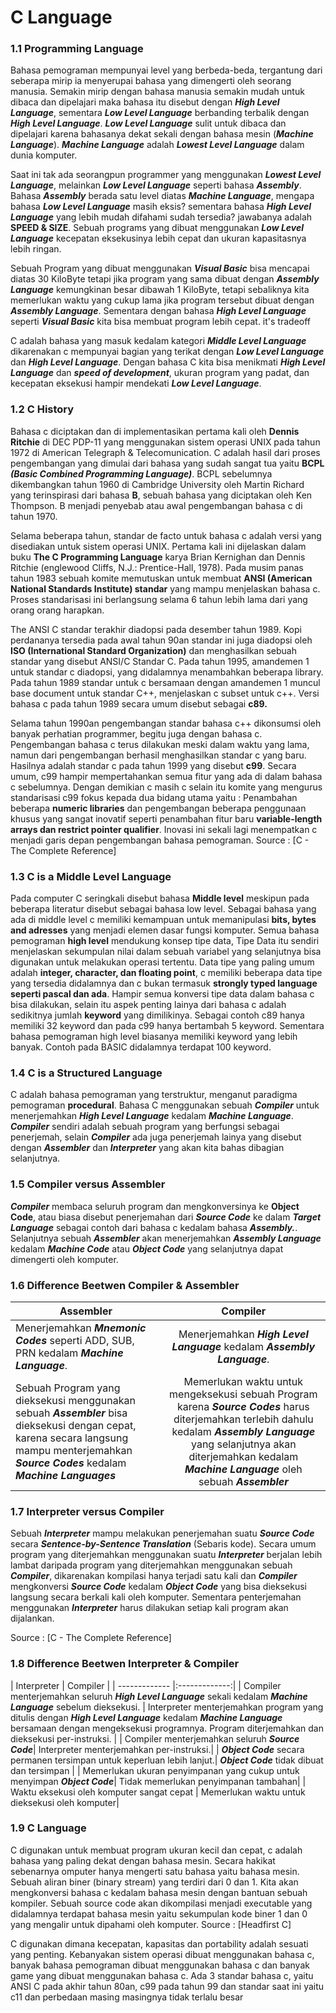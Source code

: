 # C Language

<h3>1.1 Programming Language</h3>
<p>Bahasa pemograman mempunyai level yang berbeda-beda, tergantung dari seberapa mirip ia menyerupai bahasa yang dimengerti oleh seorang manusia. Semakin mirip dengan bahasa manusia semakin mudah untuk dibaca dan dipelajari maka bahasa itu disebut dengan <b><i>High Level Language</i></b>, sementara <b><i>Low Level Language</i></b> berbanding terbalik dengan <b><i>High Level Language</i></b>. <b><i>Low Level Language</i></b> sulit untuk dibaca dan dipelajari karena bahasanya dekat sekali dengan bahasa mesin (<b><i>Machine Language</i></b>). <b><i>Machine Language</i></b> adalah <b><i>Lowest Level Language</i></b> dalam dunia komputer.</p>

<p>Saat ini tak ada seorangpun programmer yang menggunakan <b><i>Lowest Level Language</i></b>, melainkan <b><i>Low Level Language</i></b> seperti bahasa <b><i>Assembly</i></b>. Bahasa <b><i>Assembly</i></b> berada satu level diatas <b><i>Machine Language</i></b>, mengapa bahasa <b><i>Low Level Language</i></b> masih eksis? sementara bahasa <b><i>High Level Language</i></b> yang lebih mudah difahami sudah tersedia? jawabanya adalah <b>SPEED & SIZE</b>. Sebuah programs yang dibuat menggunakan <b><i>Low Level Language</i></b> kecepatan eksekusinya lebih cepat dan ukuran kapasitasnya lebih ringan. </p>

<p>Sebuah Program yang dibuat menggunakan <b><i>Visual Basic</i></b> bisa mencapai diatas 30 KiloByte tetapi jika program yang sama dibuat dengan <b><i>Assembly Language</i></b> kemungkinan besar dibawah 1 KiloByte, tetapi sebaliknya kita memerlukan waktu yang cukup lama jika program tersebut dibuat dengan <b><i>Assembly Language</i></b>. Sementara dengan bahasa <b><i>High Level Language</i></b> seperti <b><i>Visual Basic</i></b> kita bisa membuat program lebih cepat. it's tradeoff</p>

<p>C adalah bahasa yang masuk kedalam kategori <b><i>Middle Level Language</i></b> dikarenakan c mempunyai bagian yang terikat dengan <b><i>Low Level Language</i></b> dan <b><i>High Level Language</i></b>. Dengan bahasa C kita bisa menikmati <b><i>High Level Language</i></b> dan <b><i>speed of development</i></b>, ukuran program yang padat, dan kecepatan eksekusi hampir mendekati <b><i>Low Level Language</i></b>.</p>

<h3>1.2 C History</h3>

<p>Bahasa c diciptakan dan di implementasikan pertama kali oleh <b>Dennis Ritchie</b> di DEC PDP-11
yang menggunakan sistem operasi UNIX pada tahun 1972 di American Telegraph & Telecomunication. C adalah hasil dari proses pengembangan yang dimulai dari bahasa yang sudah sangat tua yaitu <b>BCPL</b> <b><i>(Basic Combined Programming Language)</i></b>. BCPL sebelumnya dikembangkan tahun 1960 di Cambridge University oleh Martin Richard yang
terinspirasi dari bahasa <b>B</b>, sebuah bahasa yang diciptakan oleh Ken Thompson. B menjadi penyebab atau awal pengembangan bahasa c di tahun 1970.</p>

<p>Selama beberapa tahun, standar de facto untuk bahasa c adalah versi yang disediakan untuk sistem operasi UNIX.
Pertama kali ini dijelaskan dalam buku <b>The C Programming Language</b> karya Brian Kernighan dan Dennis Ritchie (englewood Cliffs, N.J.: Prentice-Hall, 1978). Pada musim panas tahun 1983 sebuah komite memutuskan untuk membuat <b>ANSI (American National Standards Institute) standar</b> yang mampu menjelaskan bahasa c. Proses standarisasi ini berlangsung selama 6 tahun lebih lama dari yang orang orang harapkan.</p>

<p>The ANSI C standar terakhir diadopsi pada desember tahun 1989. Kopi perdananya tersedia pada awal tahun 90an
standar ini juga diadopsi oleh <b>ISO (International Standard Organization)</b> dan menghasilkan sebuah standar yang disebut ANSI/C Standar C. Pada tahun 1995, amandemen 1 untuk standar c diadopsi, yang didalamnya menambahkan beberapa library. Pada tahun 1989 standar untuk c bersamaan dengan amandemen 1 muncul base document untuk standar C++, menjelaskan c subset untuk c++. Versi bahasa c pada tahun 1989 secara umum disebut sebagai <b>c89.</b></p>

<p>Selama tahun 1990an pengembangan standar bahasa c++ dikonsumsi oleh banyak perhatian programmer, begitu juga dengan bahasa c. Pengembangan bahasa c terus dilakukan meski dalam waktu yang lama, namun dari pengembangan berhasil menghasilkan standar c yang baru. Hasilnya adalah standar c pada tahun 1999 yang disebut <b>c99</b>. Secara umum, c99 hampir mempertahankan semua fitur yang ada di dalam bahasa c sebelumnya. Dengan demikian c masih c selain itu komite yang mengurus standarisasi c99 fokus kepada dua bidang utama yaitu : Penambahan beberapa <b>numeric libraries</b> dan pengembangan beberapa penggunaan khusus yang sangat inovatif seperti penambahan fitur baru <b>variable-length arrays dan restrict pointer qualifier</b>. Inovasi ini sekali lagi menempatkan c menjadi garis depan pengembangan bahasa pemograman. Source : [C - The Complete Reference]</p> 

<h3>1.3 C is a Middle Level Language</h3>
<p>Pada computer C seringkali disebut bahasa <b>Middle level</b> meskipun pada beberapa literatur disebut sebagai bahasa low level. Sebagai bahasa yang ada di middle level c memiliki kemampuan untuk memanipulasi <b>bits, bytes and adresses</b> yang menjadi elemen dasar fungsi komputer. Semua bahasa pemograman <b>high level</b> mendukung konsep tipe data, Tipe Data itu sendiri menjelaskan sekumpulan nilai dalam sebuah variabel yang selanjutnya bisa digunakan untuk melakukan operasi tertentu.
Data tipe yang paling umum adalah <b>integer, character, dan floating point</b>, c memiliki beberapa data tipe yang tersedia didalamnya dan c bukan termasuk <b>strongly typed language seperti pascal dan ada</b>. Hampir semua konversi tipe data dalam bahasa c bisa dilakukan, selain itu aspek penting lainya dari bahasa c adalah sedikitnya jumlah <b>keyword</b> yang dimilikinya. Sebagai contoh c89 hanya memiliki 32 keyword dan pada c99 hanya bertambah 5 keyword. Sementara bahasa pemograman high level biasanya memiliki keyword yang lebih banyak. Contoh pada BASIC didalamnya terdapat 100 keyword.</p>

<h3>1.4 C is a Structured Language</h3>
<p>C adalah bahasa pemograman yang terstruktur, menganut paradigma pemograman <b>procedural</b>. Bahasa C menggunakan sebuah <b><i>Compiler</i></b> untuk menerjemahkan <b><i>High Level Language</i></b> kedalam <b><i>Machine Language</i></b>. <b><i>Compiler</i></b> sendiri adalah sebuah program yang berfungsi sebagai penerjemah, selain <b><i>Compiler</i></b> ada juga penerjemah lainya yang disebut dengan <b><i>Assembler</i></b> dan <b><i>Interpreter</i></b> yang akan kita bahas dibagian selanjutnya.</p>

<h3>1.5 Compiler versus Assembler</h3>
<p><b><i>Compiler</i></b> membaca seluruh program dan mengkonversinya ke <b>Object Code</b>, atau biasa disebut penerjemahan dari <b><i>Source Code</i></b> ke dalam <b><i>Target Language</i></b> sebagai contoh dari bahasa c kedalam bahasa <b><i>Assembly.</i></b>. Selanjutnya sebuah <b><i>Assembler</i></b> akan menerjemahkan <b><i>Assembly Language</i></b> kedalam <b><i>Machine Code</i></b> atau <b><i>Object Code</i></b> yang selanjutnya dapat dimengerti oleh komputer. </p>

<h3>1.6 Difference Beetwen Compiler & Assembler</h3>

| Assembler        | Compiler           | 
| ------------- |:-------------:| 
| Menerjemahkan <b><i>Mnemonic Codes</i></b> seperti ADD, SUB, PRN kedalam <b><i>Machine Language</i></b>.     | Menerjemahkan <b><i>High Level Language</i></b> kedalam <b><i>Assembly Language</i></b>. | 
| Sebuah Program yang dieksekusi menggunakan sebuah <b><i>Assembler</i></b> bisa dieksekusi dengan cepat, karena secara langsung mampu menterjemahkan <b><i>Source Codes</i></b> kedalam <b><i>Machine Languages</i></b>    | Memerlukan waktu untuk mengeksekusi sebuah Program karena <b><i>Source Codes</i></b> harus diterjemahkan terlebih dahulu kedalam <b><i>Assembly Language</i></b>  yang selanjutnya akan diterjemahkan kedalam <b><i>Machine Language</i></b> oleh sebuah <b><i>Assembler</i></b>    | 

<h3>1.7 Interpreter versus Compiler</h3>
<p>Sebuah <b><i>Interpreter</i></b> mampu melakukan penerjemahan suatu <b><i>Source Code</i></b> secara <b><i>Sentence-by-Sentence Translation</i></b> (Sebaris kode). Secara umum program yang diterjemahkan menggunakan suatu <b><i>Interpreter</i></b> berjalan lebih lambat daripada program yang diterjemahkan menggunakan sebuah <b><i>Compiler</i></b>, dikarenakan kompilasi hanya terjadi satu kali dan <b><i>Compiler</i></b> mengkonversi <b><i>Source Code</i></b> kedalam <b><i>Object Code</i></b> yang bisa dieksekusi langsung secara berkali kali oleh komputer. Sementara penterjemahan menggunakan <b><i>Interpreter</i></b> harus dilakukan setiap kali program akan dijalankan.</p> Source : [C - The Complete Reference]

<h3>1.8 Difference Beetwen Interpreter & Compiler</h3>
| Interpreter        | Compiler           | 
| ------------- |:-------------:| 
| Compiler menterjemahkan seluruh <b><i>High Level Language</i></b> sekali kedalam <b><i>Machine Language</i></b> sebelum dieksekusi. | Interpreter menterjemahkan program yang ditulis dengan <b><i>High Level Language</i></b> kedalam <b><i>Machine Language</i></b> bersamaan dengan mengeksekusi programnya. Program diterjemahkan dan dieksekusi per-instruksi. |
| Compiler menterjemahkan seluruh <b><i>Source Code</i></b>| Interpreter menterjemahkan per-instruksi.|
| <b><i>Object Code</i></b> secara permanen tersimpan untuk keperluan lebih lanjut.| <b><i>Object Code</i></b> tidak dibuat dan tersimpan |
| Memerlukan ukuran penyimpanan yang cukup untuk menyimpan <b><i>Object Code</i></b>| Tidak memerlukan penyimpanan tambahan|
| Waktu eksekusi oleh komputer sangat cepat | Memerlukan waktu untuk dieksekusi oleh komputer|

<h3>1.9 C Language</h3>
<p>C digunakan untuk membuat program ukuran kecil dan cepat, c adalah bahasa yang paling dekat dengan bahasa mesin.
Secara hakikat sebenarnya omputer hanya mengerti satu bahasa yaitu bahasa mesin. Sebuah aliran biner (binary stream) 
yang terdiri dari 0 dan 1. Kita akan mengkonversi bahasa c kedalam bahasa mesin dengan bantuan sebuah kompiler. 
Sebuah source code akan dikompilasi menjadi executable yang didalamnya terdapat bahasa mesin yaitu sekumpulan 
kode biner 1 dan 0 yang mengalir untuk dipahami oleh komputer. Source : [Headfirst C] </p> 

<p>C digunakan dimana kecepatan, kapasitas dan portability adalah sesuati yang penting. 
Kebanyakan sistem operasi dibuat menggunakan bahasa c, banyak bahasa pemograman dibuat menggunakan bahasa c
dan banyak game yang dibuat menggunakan bahasa c. Ada 3 standar bahasa c, yaitu ANSI C pada akhir tahun 80an, 
c99 pada tahun 99 dan standar saat ini yaitu c11 dan perbedaan masing masingnya tidak terlalu besar</p>
